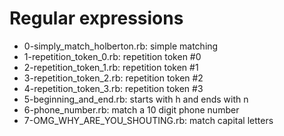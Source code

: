 # Regular expressions
* 0-simply_match_holberton.rb: simple matching
* 1-repetition_token_0.rb: repetition token #0
* 2-repetition_token_1.rb: repetition token #1
* 3-repetition_token_2.rb: repetition token #2
* 4-repetition_token_3.rb: repetition token #3
* 5-beginning_and_end.rb: starts with h and ends with n
* 6-phone_number.rb: match a 10 digit phone number
* 7-OMG_WHY_ARE_YOU_SHOUTING.rb: match capital letters
